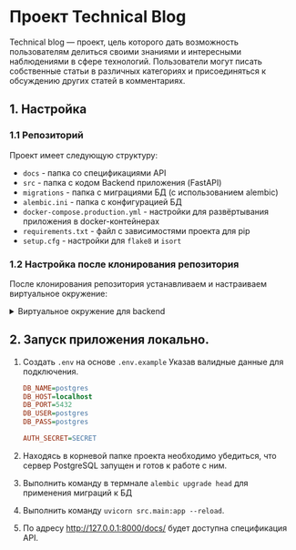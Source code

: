 # Проект Technical Blog
Technical blog — проект, цель которого дать возможность пользователям делиться своими знаниями и интересными наблюдениями в сфере технологий. Пользователи могут писать собственные статьи в различных категориях и присоединяться к обсуждению других статей в комментариях.

## 1. Настройка
### 1.1 Репозиторий

Проект имеет следующую структуру:
- `docs` - папка со спецификациями API
- `src` - папка с кодом Backend приложения (FastAPI)
- `migrations` - папка с миграциями БД (с использованием alembic)
- `alembic.ini` - папка с конфигурацией БД
- `docker-compose.production.yml` - настройки для развёртывания приложения в docker-контейнерах
- `requirements.txt` - файл с зависимостями проекта для pip
- `setup.cfg` - настройки для `flake8` и `isort`

### 1.2 Настройка после клонирования репозитория

После клонирования репозитория устанавливаем и настраиваем виртуальное окружение:

<details>
<summary>
Виртуальное окружение для backend
</summary>

1. Находимся в корневой папке проекта
2. Устанавливаем и активируем виртуальное окружение
    - Для linux/mac:
      ```shell
      python3.11 -m venv venv
      source .venv/bin/activate
      ```
    - Для Windows:
      ```shell
      python -m venv venv
      source venv\Scripts\activate
      ```
    В начале командной строки должно появиться название виртуальног окружения `(venv)`
3. Обновляем менеджер пакетов `pip` (по желанию)
    ```shell
    python -m pip install --upgrade pip
    ```
4. Устанавливаем зависимости
    ```shell
    pip install -r requirements.txt
    ```
</details>

## 2. Запуск приложения локально.

1. Создать `.env` на основе `.env.example` Указав валидные данные для подключения.

      ```ini
      DB_NAME=postgres
      DB_HOST=localhost
      DB_PORT=5432
      DB_USER=postgres
      DB_PASS=postgres

      AUTH_SECRET=SECRET

      ```
2. Находясь в корневой папке проекта необходимо убедиться, что сервер PostgreSQL запущен и готов к работе с ним.
3. Выполнить команду в термнале `alembic upgrade head` для применения миграций к БД
4. Выполнить команду `uvicorn src.main:app --reload`.
5. По адресу http://127.0.0.1:8000/docs/ будет доступна спецификация API.